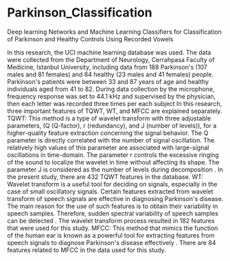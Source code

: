# Parkinson_Classification
Deep learning Networks and Machine Learning Classifiers for Classification of Parkinson and Healthy Controls Using Recorded Vowels 

In this research, the UCI machine learning database was used. The data were collected from the Department of Neurology, Cerrahpasa Faculty of Medicine, Istanbul University, including data from 188 Parkinson's (107 males and 81 females) and 64 healthy (23 males and 41 females) people. Parkinson's patients were between 33 and 87 years of age and healthy individuals aged from 41 to 82. During data collection by the microphone, frequency response was set to 44.1 kHz and supervised by the physician, then each letter was recorded three times per each subject 
In this research, three important features of TQWT, WT, and MFCC are explained separately.
TQWT: This method is a type of wavelet transform with three adjustable parameters, (Q (Q-factor), r (redundancy), and J (number of levels)), for a higher-quality feature extraction concerning the signal behavior. The Q parameter is directly correlated with the number of signal oscillation. The relatively high values of this parameter are associated with large-signal oscillations in time-domain. The parameter r controls the excessive ringing of the sound to localize the wavelet in time without affecting its shape. The parameter J is considered as the number of levels during decomposition . In the present study, there are 432 TQWT features in the database.
WT: Wavelet transform is a useful tool for deciding on signals, especially in the case of small oscillatory signals. Certain features extracted from wavelet transform of speech signals are effective in diagnosing Parkinson's disease. The main reason for the use of such features is to obtain their variability in speech samples. Therefore, sudden spectral variability of speech samples can be detected . The wavelet transform process resulted in 182 features that were used for this study.
MFCC: This method that mimics the function of the human ear is known as a powerful tool for extracting features from speech signals to diagnose Parkinson's disease effectively . There are 84 features related to MFCC in the data used for this study.
